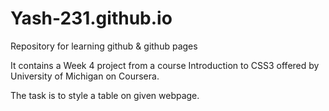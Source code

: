 # Yash-231.github.io
Repository for learning github & github pages

It contains a Week 4 project from a course Introduction to CSS3 offered by University of Michigan on Coursera.

The task is to style a table on given webpage.
